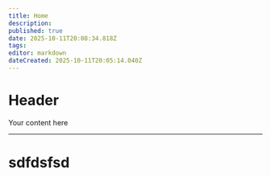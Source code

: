 ```yaml
---
title: Home
description: 
published: true
date: 2025-10-11T20:08:34.818Z
tags: 
editor: markdown
dateCreated: 2025-10-11T20:05:14.040Z
---
```


# Header
Your content here



---
# sdfdsfsd